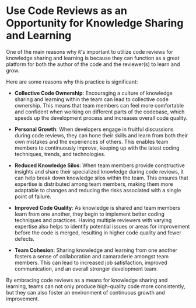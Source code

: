 # Use Code Reviews as an Opportunity for Knowledge Sharing and Learning

One of the main reasons why it's important to utilize code reviews for knowledge sharing and learning is because they can function as a great platform for both the author of the code and the reviewer(s) to learn and grow.

Here are some reasons why this practice is significant:

- **Collective Code Ownership**: Encouraging a culture of knowledge sharing and learning within the team can lead to collective code ownership. This means that team members can feel more comfortable and confident when working on different parts of the codebase, which speeds up the development process and increases overall code quality.

- **Personal Growth**: When developers engage in fruitful discussions during code reviews, they can hone their skills and learn from both their own mistakes and the experiences of others. This enables team members to continuously improve, keeping up with the latest coding techniques, trends, and technologies.

- **Reduced Knowledge Silos**: When team members provide constructive insights and share their specialized knowledge during code reviews, it can help break down knowledge silos within the team. This ensures that expertise is distributed among team members, making them more adaptable to changes and reducing the risks associated with a single point of failure.

- **Improved Code Quality**: As knowledge is shared and team members learn from one another, they begin to implement better coding techniques and practices. Having multiple reviewers with varying expertise also helps to identify potential issues or areas for improvement before the code is merged, resulting in higher code quality and fewer defects.

- **Team Cohesion**: Sharing knowledge and learning from one another fosters a sense of collaboration and camaraderie amongst team members. This can lead to increased job satisfaction, improved communication, and an overall stronger development team.

By embracing code reviews as a means for knowledge sharing and learning, teams can not only produce high-quality code more consistently, but they can also foster an environment of continuous growth and improvement.